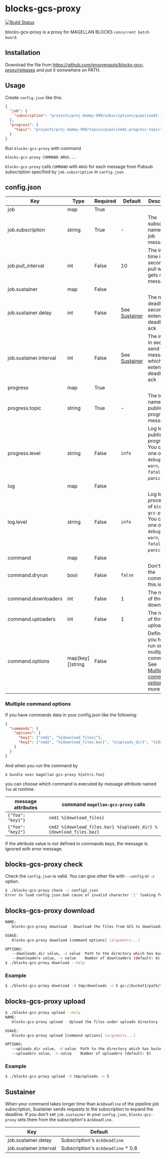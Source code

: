 # blocks-gcs-proxy

[![Build Status](https://secure.travis-ci.org/groovenauts/blocks-gcs-proxy.png)](https://travis-ci.org/groovenauts/blocks-gcs-proxy)

blocks-gcs-proxy is a proxy for MAGELLAN BLOCKS `concurrent batch board`.


## Installation

Download the file from https://github.com/groovenauts/blocks-gcs-proxy/releases and put it somewhere on PATH.


## Usage

Create `config.json` like this:

```json
{
  "job": {
    "subscription": "projects/proj-dummy-999/subscriptions/pipeline01-job-subscription"
  },
  "progress": {
    "topic": "projects/proj-dummy-999/topics/pipeline01-progress-topic"
  }
}
```

Run `blocks-gcs-proxy` with command

```
blocks-gcs-proxy COMMAND ARGS...
```

`blocks-gcs-proxy` calls `COMMAND` with `ARGS` for each message from Pubsub subscription
specified by `job.subscription` in `config.json`.

## config.json

| Key     | Type | Required | Default | Description  |
|---------|------|----------|---------|---------------|
| job     | map | True |  |  |
| job.subscription | string | True | - | The subscription name to pull job messages |
| job.pull_interval | int | False | 10 | The interval time in second to pull when it gets no job message. |
| job.sustainer     | map | False |  |  |
| job.sustainer.delay | int | False | See [Sustainer](#sustainer) | The new deadline in second to extend deadline to ack |
| job.sustainer.interval | int | False | See [Sustainer](#sustainer) | The interval in second to send the message which extends deadline to ack |
| progress | map | True |  |  |
| progress.topic | string | True | - | The topic name to publish job progress messages |
| progress.level | string | False | `info` | Log level to publish job progress. You can set one of `debug`, `info`, `warn`, `error`, `fatal` and `panic`. |
| log       | map    | False |  |  |
| log.level | string | False | `info` | Log level of processing of `blocks-gcs-proxy`. You can set one of `debug`, `info`, `warn`, `error`, `fatal` and `panic`. |
| command   | map | False |  |  |
| command.dryrun | bool | False | `false` | Don't run the command if this is true. |
| command.downloaders | int | False | 1 | The number of thread to download. |
| command.uploaders | int | False | 1 | The number of thread to upload. |
| command.options | map[key][]string | False |  | Define if you have to run one of multiple command. See [Multiple command options](#multiple-command-options) for more detail. |


### Multiple command options

If you have commands data in your config.json like the following:

```json
{
  "commands": {
    "options": {
      "key1": ["cmd1", "%{download_files}"],
      "key2": ["cmd2", "%{download_files.bar}", "%{uploads_dir}", "%{download_files.baz}"]
    }
  }
}
```

And when you run the command by
```
$ bundle exec magellan-gcs-proxy %{attrs.foo}
```

you can choose which command is executed by message attribute named `foo` at runtime.

| message attributes | command `magellan-gcs-proxy` calls  |
|--------------------|----------------------|
| `{"foo": "key1"}`  | `cmd1 %{download_files}` |
| `{"foo": "key2"}`  | `cmd2 %{download_files.bar} %{uploads_dir} %{download_files.baz}` |

If the attribute value is not defined in commands keys, the message is ignored with error message.

## blocks-gcs-proxy check

Check the `config.json` is valid.
You can give other file with `--config` or `-c` option.

```bash
$ ./blocks-gcs-proxy check -c config2.json
Error to load config.json.bak cause of invalid character '}' looking for beginning of object key string
```


## blocks-gcs-proxy download

```bash
NAME:
   blocks-gcs-proxy download - Download the files from GCS to downloads directory

USAGE:
   blocks-gcs-proxy download [command options] [arguments...]

OPTIONS:
   --downloads_dir value, -d value  Path to the directory which has bucket_name/path/to/file
   --downloaders value, -n value    Number of downloaders (default: 6)
$ ./blocks-gcs-proxy download --help

```

### Example

```bash
$ ./blocks-gcs-proxy download -d tmp/downloads -n 5 gs://bucket1/path/to/file1  gs://bucket1/path/to/file2  gs://bucket1/path/to/file3
```


## blocks-gcs-proxy upload

```bash
$ ./blocks-gcs-proxy upload --help
NAME:
   blocks-gcs-proxy upload - Upload the files under uploads directory

USAGE:
   blocks-gcs-proxy upload [command options] [arguments...]

OPTIONS:
   --uploads_dir value, -d value  Path to the directory which has bucket_name/path/to/file
   --uploaders value, -n value    Number of uploaders (default: 6)
```

### Example

```bash
$ ./blocks-gcs-proxy upload -d tmp/uploads -n 5
```

## Sustainer

When your command takes longer time than `AckDeadline` of the pipeline job subscription,
Sustainer sends requests to the subscription to expand the deadline.
If you don't set `job.sustainer` in your `config.json`, `blocks-gcs-proxy` sets them
from the subscription's `AckDeadline`.

| Key                    | Default   |
|------------------------|-----------|
| job.sustainer.delay    | Subscription's `AckDeadline` |
| job.sustainer.interval | Subscription's `AckDeadline` * 0.8 |
